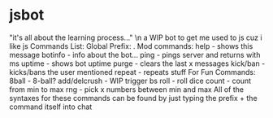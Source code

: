 # jsbot
"it's all about the learning process..." \n
a WIP bot to get me used to js cuz i like js
Commands List:
 Global Prefix: .
 Mod commands:
 help - shows this message 
 botinfo - info about the bot... 
 ping - pings server and returns with ms 
 uptime - shows bot uptime 
 purge - clears the last x messages 
 kick/ban - kicks/bans the user mentioned 
 repeat - repeats stuff 
 For Fun Commands: 
 8ball - 8-ball? 
 add/delcrush - WIP trigger bs 
 roll - roll dice 
 count - count from min to max 
 rng - pick x numbers between min and max 
All of the syntaxes for these commands can be found by just typing the prefix + the command itself into chat
